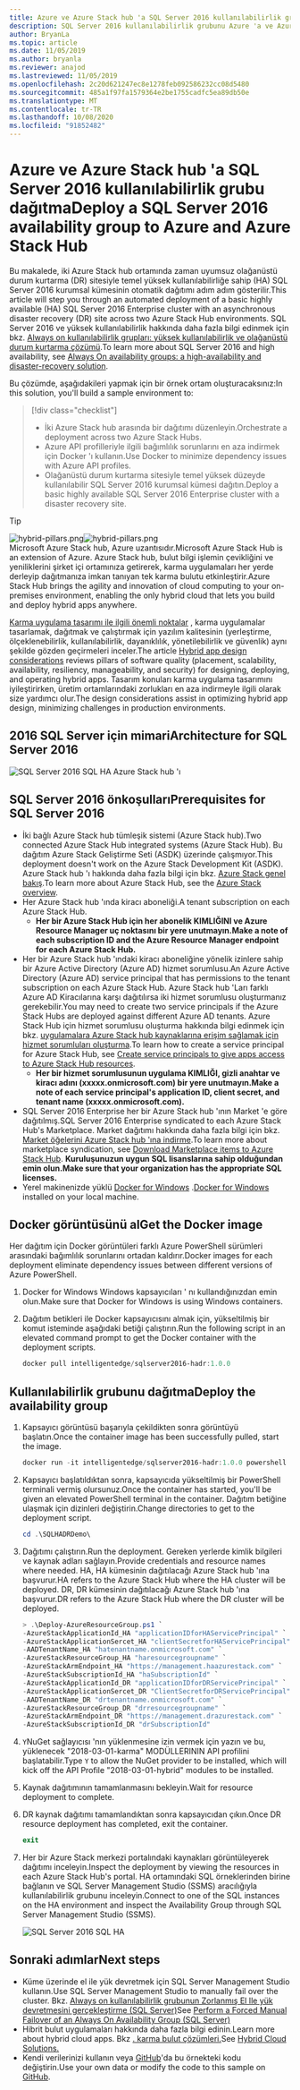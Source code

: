```yaml
---
title: Azure ve Azure Stack hub 'a SQL Server 2016 kullanılabilirlik grubu dağıtma
description: SQL Server 2016 kullanılabilirlik grubunu Azure 'a ve Azure Stack hub 'a dağıtmayı öğrenin.
author: BryanLa
ms.topic: article
ms.date: 11/05/2019
ms.author: bryanla
ms.reviewer: anajod
ms.lastreviewed: 11/05/2019
ms.openlocfilehash: 2c20d621247ec8e1278feb092586232cc08d5480
ms.sourcegitcommit: 485a1f97fa1579364e2be1755cadfc5ea89db50e
ms.translationtype: MT
ms.contentlocale: tr-TR
ms.lasthandoff: 10/08/2020
ms.locfileid: "91852482"
---
```

# <a name="deploy-a-sql-server-2016-availability-group-to-azure-and-azure-stack-hub"></a><span data-ttu-id="0955e-103">Azure ve Azure Stack hub 'a SQL Server 2016 kullanılabilirlik grubu dağıtma</span><span class="sxs-lookup"><span data-stu-id="0955e-103">Deploy a SQL Server 2016 availability group to Azure and Azure Stack Hub</span></span>

<span data-ttu-id="0955e-104">Bu makalede, iki Azure Stack hub ortamında zaman uyumsuz olağanüstü durum kurtarma (DR) sitesiyle temel yüksek kullanılabilirliğe sahip (HA) SQL Server 2016 kurumsal kümesinin otomatik dağıtımı adım adım gösterilir.</span><span class="sxs-lookup"><span data-stu-id="0955e-104">This article will step you through an automated deployment of a basic highly available (HA) SQL Server 2016 Enterprise cluster with an asynchronous disaster recovery (DR) site across two Azure Stack Hub environments.</span></span> <span data-ttu-id="0955e-105">SQL Server 2016 ve yüksek kullanılabilirlik hakkında daha fazla bilgi edinmek için bkz. [Always on kullanılabilirlik grupları: yüksek kullanılabilirlik ve olağanüstü durum kurtarma çözümü](/sql/database-engine/availability-groups/windows/always-on-availability-groups-sql-server?view=sql-server-2016).</span><span class="sxs-lookup"><span data-stu-id="0955e-105">To learn more about SQL Server 2016 and high availability, see [Always On availability groups: a high-availability and disaster-recovery solution](/sql/database-engine/availability-groups/windows/always-on-availability-groups-sql-server?view=sql-server-2016).</span></span>

<span data-ttu-id="0955e-106">Bu çözümde, aşağıdakileri yapmak için bir örnek ortam oluşturacaksınız:</span><span class="sxs-lookup"><span data-stu-id="0955e-106">In this solution, you'll build a sample environment to:</span></span>

> [!div class="checklist"]
> - <span data-ttu-id="0955e-107">İki Azure Stack hub arasında bir dağıtımı düzenleyin.</span><span class="sxs-lookup"><span data-stu-id="0955e-107">Orchestrate a deployment across two Azure Stack Hubs.</span></span>
> - <span data-ttu-id="0955e-108">Azure API profilleriyle ilgili bağımlılık sorunlarını en aza indirmek için Docker 'ı kullanın.</span><span class="sxs-lookup"><span data-stu-id="0955e-108">Use Docker to minimize dependency issues with Azure API profiles.</span></span>
> - <span data-ttu-id="0955e-109">Olağanüstü durum kurtarma sitesiyle temel yüksek düzeyde kullanılabilir SQL Server 2016 kurumsal kümesi dağıtın.</span><span class="sxs-lookup"><span data-stu-id="0955e-109">Deploy a basic highly available SQL Server 2016 Enterprise cluster with a disaster recovery site.</span></span>

> [!Tip]  
> <span data-ttu-id="0955e-110">![hybrid-pillars.png](./media/solution-deployment-guide-cross-cloud-scaling/hybrid-pillars.png)</span><span class="sxs-lookup"><span data-stu-id="0955e-110">![hybrid-pillars.png](./media/solution-deployment-guide-cross-cloud-scaling/hybrid-pillars.png)</span></span>  
> <span data-ttu-id="0955e-111">Microsoft Azure Stack hub, Azure uzantısıdır.</span><span class="sxs-lookup"><span data-stu-id="0955e-111">Microsoft Azure Stack Hub is an extension of Azure.</span></span> <span data-ttu-id="0955e-112">Azure Stack hub, bulut bilgi işlemin çevikliğini ve yeniliklerini şirket içi ortamınıza getirerek, karma uygulamaları her yerde derleyip dağıtmanıza imkan tanıyan tek karma bulutu etkinleştirir.</span><span class="sxs-lookup"><span data-stu-id="0955e-112">Azure Stack Hub brings the agility and innovation of cloud computing to your on-premises environment, enabling the only hybrid cloud that lets you build and deploy hybrid apps anywhere.</span></span>  
> 
> <span data-ttu-id="0955e-113">[Karma uygulama tasarımı ile ilgili önemli noktalar](overview-app-design-considerations.md) , karma uygulamalar tasarlamak, dağıtmak ve çalıştırmak için yazılım kalitesinin (yerleştirme, ölçeklenebilirlik, kullanılabilirlik, dayanıklılık, yönetilebilirlik ve güvenlik) aynı şekilde gözden geçirmeleri inceler.</span><span class="sxs-lookup"><span data-stu-id="0955e-113">The article [Hybrid app design considerations](overview-app-design-considerations.md) reviews pillars of software quality (placement, scalability, availability, resiliency, manageability, and security) for designing, deploying, and operating hybrid apps.</span></span> <span data-ttu-id="0955e-114">Tasarım konuları karma uygulama tasarımını iyileştirirken, üretim ortamlarındaki zorlukları en aza indirmeyle ilgili olarak size yardımcı olur.</span><span class="sxs-lookup"><span data-stu-id="0955e-114">The design considerations assist in optimizing hybrid app design, minimizing challenges in production environments.</span></span>

## <a name="architecture-for-sql-server-2016"></a><span data-ttu-id="0955e-115">2016 SQL Server için mimari</span><span class="sxs-lookup"><span data-stu-id="0955e-115">Architecture for SQL Server 2016</span></span>

![SQL Server 2016 SQL HA Azure Stack hub 'ı](media/solution-deployment-guide-sql-ha/image1.png)

## <a name="prerequisites-for-sql-server-2016"></a><span data-ttu-id="0955e-117">SQL Server 2016 önkoşulları</span><span class="sxs-lookup"><span data-stu-id="0955e-117">Prerequisites for SQL Server 2016</span></span>

- <span data-ttu-id="0955e-118">İki bağlı Azure Stack hub tümleşik sistemi (Azure Stack hub).</span><span class="sxs-lookup"><span data-stu-id="0955e-118">Two connected Azure Stack Hub integrated systems (Azure Stack Hub).</span></span> <span data-ttu-id="0955e-119">Bu dağıtım Azure Stack Geliştirme Seti (ASDK) üzerinde çalışmıyor.</span><span class="sxs-lookup"><span data-stu-id="0955e-119">This deployment doesn't work on the Azure Stack Development Kit (ASDK).</span></span> <span data-ttu-id="0955e-120">Azure Stack hub 'ı hakkında daha fazla bilgi için bkz. [Azure Stack genel bakış](https://azure.microsoft.com/overview/azure-stack/).</span><span class="sxs-lookup"><span data-stu-id="0955e-120">To learn more about Azure Stack Hub, see the [Azure Stack overview](https://azure.microsoft.com/overview/azure-stack/).</span></span>
- <span data-ttu-id="0955e-121">Her Azure Stack hub 'ında kiracı aboneliği.</span><span class="sxs-lookup"><span data-stu-id="0955e-121">A tenant subscription on each Azure Stack Hub.</span></span>
  - <span data-ttu-id="0955e-122">**Her bir Azure Stack Hub için her abonelik KIMLIĞINI ve Azure Resource Manager uç noktasını bir yere unutmayın.**</span><span class="sxs-lookup"><span data-stu-id="0955e-122">**Make a note of each subscription ID and the Azure Resource Manager endpoint for each Azure Stack Hub.**</span></span>
- <span data-ttu-id="0955e-123">Her bir Azure Stack hub 'ındaki kiracı aboneliğine yönelik izinlere sahip bir Azure Active Directory (Azure AD) hizmet sorumlusu.</span><span class="sxs-lookup"><span data-stu-id="0955e-123">An Azure Active Directory (Azure AD) service principal that has permissions to the tenant subscription on each Azure Stack Hub.</span></span> <span data-ttu-id="0955e-124">Azure Stack hub 'Ları farklı Azure AD Kiracılarına karşı dağıtılırsa iki hizmet sorumlusu oluşturmanız gerekebilir.</span><span class="sxs-lookup"><span data-stu-id="0955e-124">You may need to create two service principals if the Azure Stack Hubs are deployed against different Azure AD tenants.</span></span> <span data-ttu-id="0955e-125">Azure Stack Hub için hizmet sorumlusu oluşturma hakkında bilgi edinmek için bkz. [uygulamalara Azure Stack hub kaynaklarına erişim sağlamak için hizmet sorumluları oluşturma](/azure-stack/user/azure-stack-create-service-principals).</span><span class="sxs-lookup"><span data-stu-id="0955e-125">To learn how to create a service principal for Azure Stack Hub, see [Create service principals to give apps access to Azure Stack Hub resources](/azure-stack/user/azure-stack-create-service-principals).</span></span>
  - <span data-ttu-id="0955e-126">**Her bir hizmet sorumlusunun uygulama KIMLIĞI, gizli anahtar ve kiracı adını (xxxxx.onmicrosoft.com) bir yere unutmayın.**</span><span class="sxs-lookup"><span data-stu-id="0955e-126">**Make a note of each service principal's application ID, client secret, and tenant name (xxxxx.onmicrosoft.com).**</span></span>
- <span data-ttu-id="0955e-127">SQL Server 2016 Enterprise her bir Azure Stack hub 'ının Market 'e göre dağıtılmış.</span><span class="sxs-lookup"><span data-stu-id="0955e-127">SQL Server 2016 Enterprise syndicated to each Azure Stack Hub's Marketplace.</span></span> <span data-ttu-id="0955e-128">Market dağıtımı hakkında daha fazla bilgi için bkz. [Market öğelerini Azure Stack hub 'ına indirme](/azure-stack/operator/azure-stack-download-azure-marketplace-item).</span><span class="sxs-lookup"><span data-stu-id="0955e-128">To learn more about marketplace syndication, see [Download Marketplace items to Azure Stack Hub](/azure-stack/operator/azure-stack-download-azure-marketplace-item).</span></span>
    <span data-ttu-id="0955e-129">**Kuruluşunuzun uygun SQL lisanslarına sahip olduğundan emin olun.**</span><span class="sxs-lookup"><span data-stu-id="0955e-129">**Make sure that your organization has the appropriate SQL licenses.**</span></span>
- <span data-ttu-id="0955e-130">Yerel makinenizde yüklü [Docker for Windows](https://docs.docker.com/docker-for-windows/) .</span><span class="sxs-lookup"><span data-stu-id="0955e-130">[Docker for Windows](https://docs.docker.com/docker-for-windows/) installed on your local machine.</span></span>

## <a name="get-the-docker-image"></a><span data-ttu-id="0955e-131">Docker görüntüsünü al</span><span class="sxs-lookup"><span data-stu-id="0955e-131">Get the Docker image</span></span>

<span data-ttu-id="0955e-132">Her dağıtım için Docker görüntüleri farklı Azure PowerShell sürümleri arasındaki bağımlılık sorunlarını ortadan kaldırır.</span><span class="sxs-lookup"><span data-stu-id="0955e-132">Docker images for each deployment eliminate dependency issues between different versions of Azure PowerShell.</span></span>

1. <span data-ttu-id="0955e-133">Docker for Windows Windows kapsayıcıları ' nı kullandığınızdan emin olun.</span><span class="sxs-lookup"><span data-stu-id="0955e-133">Make sure that Docker for Windows is using Windows containers.</span></span>
2. <span data-ttu-id="0955e-134">Dağıtım betikleri ile Docker kapsayıcısını almak için, yükseltilmiş bir komut isteminde aşağıdaki betiği çalıştırın.</span><span class="sxs-lookup"><span data-stu-id="0955e-134">Run the following script in an elevated command prompt to get the Docker container with the deployment scripts.</span></span>

    ```powershell  
    docker pull intelligentedge/sqlserver2016-hadr:1.0.0
    ```

## <a name="deploy-the-availability-group"></a><span data-ttu-id="0955e-135">Kullanılabilirlik grubunu dağıtma</span><span class="sxs-lookup"><span data-stu-id="0955e-135">Deploy the availability group</span></span>

1. <span data-ttu-id="0955e-136">Kapsayıcı görüntüsü başarıyla çekildikten sonra görüntüyü başlatın.</span><span class="sxs-lookup"><span data-stu-id="0955e-136">Once the container image has been successfully pulled, start the image.</span></span>

      ```powershell  
      docker run -it intelligentedge/sqlserver2016-hadr:1.0.0 powershell
      ```

2. <span data-ttu-id="0955e-137">Kapsayıcı başlatıldıktan sonra, kapsayıcıda yükseltilmiş bir PowerShell terminali vermiş olursunuz.</span><span class="sxs-lookup"><span data-stu-id="0955e-137">Once the container has started, you'll be given an elevated PowerShell terminal in the container.</span></span> <span data-ttu-id="0955e-138">Dağıtım betiğine ulaşmak için dizinleri değiştirin.</span><span class="sxs-lookup"><span data-stu-id="0955e-138">Change directories to get to the deployment script.</span></span>

      ```powershell  
      cd .\SQLHADRDemo\
      ```

3. <span data-ttu-id="0955e-139">Dağıtımı çalıştırın.</span><span class="sxs-lookup"><span data-stu-id="0955e-139">Run the deployment.</span></span> <span data-ttu-id="0955e-140">Gereken yerlerde kimlik bilgileri ve kaynak adları sağlayın.</span><span class="sxs-lookup"><span data-stu-id="0955e-140">Provide credentials and resource names where needed.</span></span> <span data-ttu-id="0955e-141">HA, HA kümesinin dağıtılacağı Azure Stack hub 'ına başvurur.</span><span class="sxs-lookup"><span data-stu-id="0955e-141">HA refers to the Azure Stack Hub where the HA cluster will be deployed.</span></span> <span data-ttu-id="0955e-142">DR, DR kümesinin dağıtılacağı Azure Stack hub 'ına başvurur.</span><span class="sxs-lookup"><span data-stu-id="0955e-142">DR refers to the Azure Stack Hub where the DR cluster will be deployed.</span></span>

      ```powershell
      > .\Deploy-AzureResourceGroup.ps1 `
      -AzureStackApplicationId_HA "applicationIDforHAServicePrincipal" `
      -AzureStackApplicationSercet_HA "clientSecretforHAServicePrincipal" `
      -AADTenantName_HA "hatenantname.onmicrosoft.com" `
      -AzureStackResourceGroup_HA "haresourcegroupname" `
      -AzureStackArmEndpoint_HA "https://management.haazurestack.com" `
      -AzureStackSubscriptionId_HA "haSubscriptionId" `
      -AzureStackApplicationId_DR "applicationIDforDRServicePrincipal" `
      -AzureStackApplicationSercet_DR "ClientSecretforDRServicePrincipal" `
      -AADTenantName_DR "drtenantname.onmicrosoft.com" `
      -AzureStackResourceGroup_DR "drresourcegroupname" `
      -AzureStackArmEndpoint_DR "https://management.drazurestack.com" `
      -AzureStackSubscriptionId_DR "drSubscriptionId"
      ```

4. <span data-ttu-id="0955e-143">`Y`NuGet sağlayıcısı 'nın yüklenmesine izin vermek için yazın ve bu, yüklenecek "2018-03-01-karma" MODÜLLERININ API profilini başlatabilir.</span><span class="sxs-lookup"><span data-stu-id="0955e-143">Type `Y` to allow the NuGet provider to be installed, which will kick off the API Profile "2018-03-01-hybrid" modules to be installed.</span></span>

5. <span data-ttu-id="0955e-144">Kaynak dağıtımının tamamlanmasını bekleyin.</span><span class="sxs-lookup"><span data-stu-id="0955e-144">Wait for resource deployment to complete.</span></span>

6. <span data-ttu-id="0955e-145">DR kaynak dağıtımı tamamlandıktan sonra kapsayıcıdan çıkın.</span><span class="sxs-lookup"><span data-stu-id="0955e-145">Once DR resource deployment has completed, exit the container.</span></span>

      ```powershell
      exit
      ```

7. <span data-ttu-id="0955e-146">Her bir Azure Stack merkezi portalındaki kaynakları görüntüleyerek dağıtımı inceleyin.</span><span class="sxs-lookup"><span data-stu-id="0955e-146">Inspect the deployment by viewing the resources in each Azure Stack Hub's portal.</span></span> <span data-ttu-id="0955e-147">HA ortamındaki SQL örneklerinden birine bağlanın ve SQL Server Management Studio (SSMS) aracılığıyla kullanılabilirlik grubunu inceleyin.</span><span class="sxs-lookup"><span data-stu-id="0955e-147">Connect to one of the SQL instances on the HA environment and inspect the Availability Group through SQL Server Management Studio (SSMS).</span></span>

    ![SQL Server 2016 SQL HA](media/solution-deployment-guide-sql-ha/image2.png)

## <a name="next-steps"></a><span data-ttu-id="0955e-149">Sonraki adımlar</span><span class="sxs-lookup"><span data-stu-id="0955e-149">Next steps</span></span>

- <span data-ttu-id="0955e-150">Küme üzerinde el ile yük devretmek için SQL Server Management Studio kullanın.</span><span class="sxs-lookup"><span data-stu-id="0955e-150">Use SQL Server Management Studio to manually fail over the cluster.</span></span> <span data-ttu-id="0955e-151">Bkz. [Always on kullanılabilirlik grubunun Zorlanmış El Ile yük devretmesini gerçekleştirme (SQL Server)](/sql/database-engine/availability-groups/windows/perform-a-forced-manual-failover-of-an-availability-group-sql-server?view=sql-server-2017)</span><span class="sxs-lookup"><span data-stu-id="0955e-151">See [Perform a Forced Manual Failover of an Always On Availability Group (SQL Server)](/sql/database-engine/availability-groups/windows/perform-a-forced-manual-failover-of-an-availability-group-sql-server?view=sql-server-2017)</span></span>
- <span data-ttu-id="0955e-152">Hibrit bulut uygulamaları hakkında daha fazla bilgi edinin.</span><span class="sxs-lookup"><span data-stu-id="0955e-152">Learn more about hybrid cloud apps.</span></span> <span data-ttu-id="0955e-153">Bkz [. karma bulut çözümleri.](/azure-stack/user/)</span><span class="sxs-lookup"><span data-stu-id="0955e-153">See [Hybrid Cloud Solutions.](/azure-stack/user/)</span></span>
- <span data-ttu-id="0955e-154">Kendi verilerinizi kullanın veya [GitHub](https://github.com/Azure-Samples/azure-intelligent-edge-patterns)'da bu örnekteki kodu değiştirin.</span><span class="sxs-lookup"><span data-stu-id="0955e-154">Use your own data or modify the code to this sample on [GitHub](https://github.com/Azure-Samples/azure-intelligent-edge-patterns).</span></span>